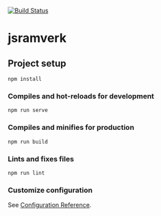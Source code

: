 [![Build Status](https://travis-ci.com/Hatooz/jsramverk.svg?branch=master)](https://travis-ci.com/Hatooz/jsramverk)
# jsramverk

## Project setup
```
npm install
```

### Compiles and hot-reloads for development
```
npm run serve
```

### Compiles and minifies for production
```
npm run build
```

### Lints and fixes files
```
npm run lint
```

### Customize configuration
See [Configuration Reference](https://cli.vuejs.org/config/).
